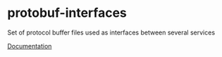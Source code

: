 # protobuf-interfaces
Set of protocol buffer files used as interfaces between several services

[Documentation](DOCUMENTATION.md)